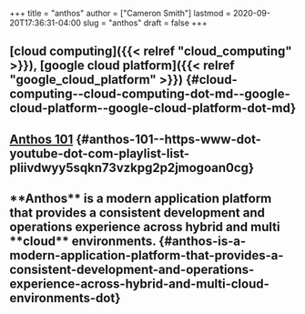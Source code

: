 +++
title = "anthos"
author = ["Cameron Smith"]
lastmod = 2020-09-20T17:36:31-04:00
slug = "anthos"
draft = false
+++

## [cloud computing]({{< relref "cloud_computing" >}}), [google cloud platform]({{< relref "google_cloud_platform" >}}) {#cloud-computing--cloud-computing-dot-md--google-cloud-platform--google-cloud-platform-dot-md}


## [Anthos 101](<https://www.youtube.com/playlist?list=PLIivdWyY5sqKN73vzKpg2p2JmOGoAN0CG>) {#anthos-101--https-www-dot-youtube-dot-com-playlist-list-pliivdwyy5sqkn73vzkpg2p2jmogoan0cg}


## \*\*Anthos\*\* is a modern application platform that provides a consistent development and operations experience across hybrid and multi \*\*cloud\*\* environments. {#anthos-is-a-modern-application-platform-that-provides-a-consistent-development-and-operations-experience-across-hybrid-and-multi-cloud-environments-dot}
